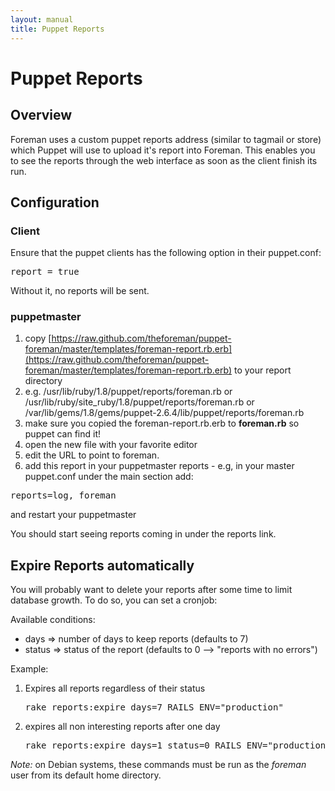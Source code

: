 ```yaml
---
layout: manual
title: Puppet Reports
---
```


# Puppet Reports 

## Overview

Foreman uses a custom puppet reports address (similar to tagmail or store) which Puppet will use to upload it's report into Foreman.
This enables you to see the reports through the web interface as soon as the client finish its run.

## Configuration

### Client

Ensure that the puppet clients has the following option in their puppet.conf:
<pre>report = true</pre>

Without it, no reports will be sent.

### puppetmaster

1. copy [https://raw.github.com/theforeman/puppet-foreman/master/templates/foreman-report.rb.erb](https://raw.github.com/theforeman/puppet-foreman/master/templates/foreman-report.rb.erb) to your report directory
2. e.g. /usr/lib/ruby/1.8/puppet/reports/foreman.rb or /usr/lib/ruby/site_ruby/1.8/puppet/reports/foreman.rb or /var/lib/gems/1.8/gems/puppet-2.6.4/lib/puppet/reports/foreman.rb
3. make sure you copied the foreman-report.rb.erb to **foreman.rb** so puppet can find it!
4. open the new file with your favorite editor
5. edit the URL to point to foreman.
6. add this report in your puppetmaster reports - e.g, in your master puppet.conf under the main section add:

<pre>reports=log, foreman</pre>

and restart your puppetmaster

You should start seeing reports coming in under the reports link.

## Expire Reports automatically
 
You will probably want to delete your reports after some time to limit database growth. To do so, you can set a cronjob:

Available conditions:

* days => number of days to keep reports (defaults to 7)
* status => status of the report (defaults to 0 --> "reports with no errors")
 
Example:

1. Expires all reports regardless of their status
    <pre>rake reports:expire days=7 RAILS_ENV="production"</pre> 
2. expires all non interesting reports after one day
    <pre>rake reports:expire days=1 status=0 RAILS_ENV="production"</pre> 

*Note:* on Debian systems, these commands must be run as the *foreman* user from its default home directory.
